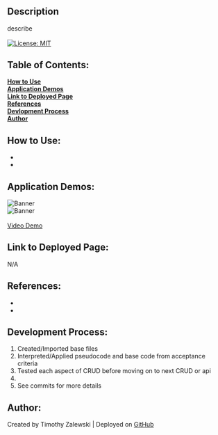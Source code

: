 # 

## Description
describe <br /> <br />
[![License: MIT](https://img.shields.io/badge/License-MIT-yellow.svg)](https://opensource.org/licenses/MIT)

 ## Table of Contents:

  **[How to Use](#how-to-use)** <br />
  **[Application Demos](#application-demos)** <br />
  **[Link to Deployed Page](#link-to-deployed-page)** <br />
  **[References](#references)** <br />
  **[Devlopment Process](#development-process)** <br />
  **[Author](#author)** <br />

## How to Use:
* 
* 

## Application Demos:
![Banner](./demos/) <br />
![Banner](./demos/) <br /><br />
<a href="">Video Demo</a>

## Link to Deployed Page:
N/A

## References:
* 
* 
## Development Process:
1. Created/Imported base files
2. Interpreted/Applied pseudocode and base code from acceptance criteria
3. Tested each aspect of CRUD before moving on to next CRUD or api
4. 
3. See commits for more details

## Author:
Created by Timothy Zalewski | Deployed on [GitHub](https://github.com/Tim-Zebra)